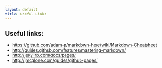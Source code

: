 ```yaml
---
layout: default
title: Useful Links
---
```

## Useful links:
* <https://github.com/adam-p/markdown-here/wiki/Markdown-Cheatsheet>
* <http://guides.github.com/features/mastering-markdown/>
* <http://jekyllrb.com/docs/pages/>
* <http://jmcglone.com/guides/github-pages/>
